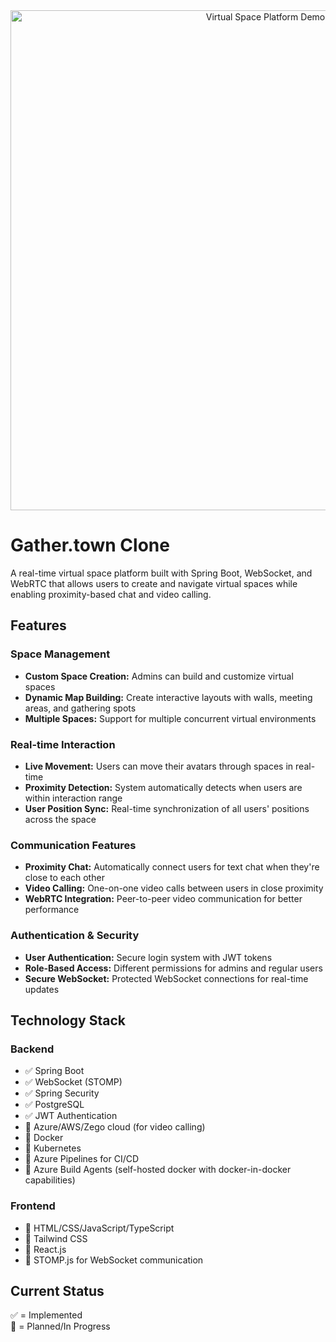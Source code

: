 <div align="center">
  <img src="https://github.com/sharmachait/gather.town/blob/master/thumbnail.jpg" alt="Virtual Space Platform Demo" width="800"/>
</div>

# Gather.town Clone
A real-time virtual space platform built with Spring Boot, WebSocket, and WebRTC that allows users to create and navigate virtual spaces while enabling proximity-based chat and video calling.

## Features

### Space Management
- **Custom Space Creation:** Admins can build and customize virtual spaces
- **Dynamic Map Building:** Create interactive layouts with walls, meeting areas, and gathering spots
- **Multiple Spaces:** Support for multiple concurrent virtual environments

### Real-time Interaction
- **Live Movement:** Users can move their avatars through spaces in real-time
- **Proximity Detection:** System automatically detects when users are within interaction range
- **User Position Sync:** Real-time synchronization of all users' positions across the space

### Communication Features
- **Proximity Chat:** Automatically connect users for text chat when they're close to each other
- **Video Calling:** One-on-one video calls between users in close proximity
- **WebRTC Integration:** Peer-to-peer video communication for better performance

### Authentication & Security
- **User Authentication:** Secure login system with JWT tokens
- **Role-Based Access:** Different permissions for admins and regular users
- **Secure WebSocket:** Protected WebSocket connections for real-time updates

## Technology Stack

### Backend
- ✅ Spring Boot
- ✅ WebSocket (STOMP)
- ✅ Spring Security
- ✅ PostgreSQL
- ✅ JWT Authentication
- 🚧 Azure/AWS/Zego cloud (for video calling)
- 🚧 Docker
- 🚧 Kubernetes
- 🚧 Azure Pipelines for CI/CD
- 🚧 Azure Build Agents (self-hosted docker with docker-in-docker capabilities)

### Frontend
- 🚧 HTML/CSS/JavaScript/TypeScript
- 🚧 Tailwind CSS
- 🚧 React.js
- 🚧 STOMP.js for WebSocket communication

## Current Status
✅ = Implemented  
🚧 = Planned/In Progress
